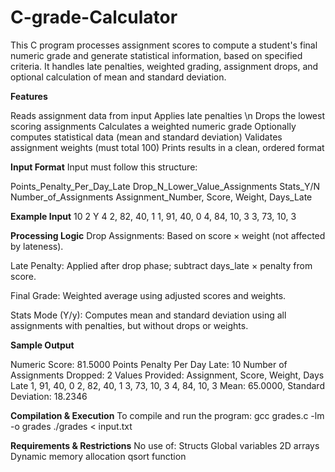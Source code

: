 # C-grade-Calculator
This C program processes assignment scores to compute a student's final numeric grade and generate statistical information, based on specified criteria. It handles late penalties, weighted grading, assignment drops, and optional calculation of mean and standard deviation.

**Features**

Reads assignment data from input
Applies late penalties \n
Drops the lowest scoring assignments
Calculates a weighted numeric grade
Optionally computes statistical data (mean and standard deviation)
Validates assignment weights (must total 100)
Prints results in a clean, ordered format

**Input Format**
Input must follow this structure:

Points_Penalty_Per_Day_Late Drop_N_Lower_Value_Assignments Stats_Y/N
Number_of_Assignments
Assignment_Number, Score, Weight, Days_Late

**Example Input**
10 2 Y
4
2, 82, 40, 1
1, 91, 40, 0
4, 84, 10, 3
3, 73, 10, 3

**Processing Logic**
Drop Assignments: Based on score × weight (not affected by lateness).

Late Penalty: Applied after drop phase; subtract days_late × penalty from score.

Final Grade: Weighted average using adjusted scores and weights.

Stats Mode (Y/y): Computes mean and standard deviation using all assignments with penalties, but without drops or weights.

**Sample Output**

Numeric Score: 81.5000
Points Penalty Per Day Late: 10
Number of Assignments Dropped: 2
Values Provided:
Assignment, Score, Weight, Days Late
1, 91, 40, 0
2, 82, 40, 1
3, 73, 10, 3
4, 84, 10, 3
Mean: 65.0000, Standard Deviation: 18.2346

**Compilation & Execution**
To compile and run the program:
gcc grades.c -lm -o grades
./grades < input.txt

**Requirements & Restrictions**
No use of:
Structs
Global variables
2D arrays
Dynamic memory allocation
qsort function




